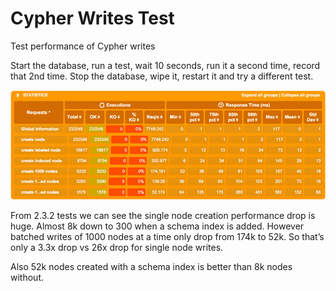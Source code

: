 # Cypher Writes Test

Test performance of Cypher writes


Start the database, run a test, wait 10 seconds, run it a second time, record that 2nd time.
Stop the database, wipe it, restart it and try a different test.

![alt text](https://github.com/maxdemarzi/cypher_writes_test/raw/master/more-writes.jpg "Cypher Writes compared.")

From 2.3.2 tests we can see the single node creation performance drop is huge. Almost 8k down to 300 when a schema index is added. However batched writes of 1000 nodes at a time only drop from 174k to 52k. So that’s only a 3.3x drop vs 26x drop for single node writes.

Also 52k nodes created with a schema index is better than 8k nodes without.